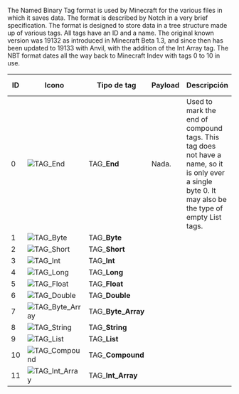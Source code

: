 The Named Binary Tag format is used by Minecraft for the various files in which it saves data. The format is described by Notch in a very brief specification. The format is designed to store data in a tree structure made up of various tags. All tags have an ID and a name. The original known version was 19132 as introduced in Minecraft Beta 1.3, and since then has been updated to 19133 with Anvil, with the addition of the Int Array tag. The NBT format dates all the way back to Minecraft Indev with tags 0 to 10 in use.

ID | Icono | Tipo de tag | Payload | Descripción | Capacidad de almacenamiento
--- | --- | --- | --- | --- | ---
0 | ![TAG_End](http://i.imgur.com/GbbSJOl.png "TAG_End") | TAG_**End** | Nada. | Used to mark the end of compound tags. This tag does not have a name, so it is only ever a single byte 0. It may also be the type of empty List tags. | N/A
1 | ![TAG_Byte](http://i.imgur.com/GbbSJOl.png "TAG_Byte") | TAG_**Byte** |  |  | 
2 | ![TAG_Short](http://i.imgur.com/GbbSJOl.png "TAG_Short") | TAG_**Short** |  |  | 
3 | ![TAG_Int](http://i.imgur.com/GbbSJOl.png "TAG_Int") | TAG_**Int** |  |  | 
4 | ![TAG_Long](http://i.imgur.com/GbbSJOl.png "TAG_Long") | TAG_**Long** |  |  | 
5 | ![TAG_Float](http://i.imgur.com/GbbSJOl.png "TAG_Float") | TAG_**Float** |  |  | 
6 | ![TAG_Double](http://i.imgur.com/GbbSJOl.png "TAG_Double") | TAG_**Double** |  |  | 
7 | ![TAG_Byte_Array](http://i.imgur.com/GbbSJOl.png "TAG_Byte_Array") | TAG_**Byte_Array** |  |  | 
8 | ![TAG_String](http://i.imgur.com/GbbSJOl.png "TAG_String") | TAG_**String** |  |  | 
9 | ![TAG_List](http://i.imgur.com/GbbSJOl.png "TAG_List") | TAG_**List** |  |  | 
10 | ![TAG_Compound](http://i.imgur.com/GbbSJOl.png "TAG_Compound") | TAG_**Compound** |  |  | 
11 | ![TAG_Int_Array](http://i.imgur.com/GbbSJOl.png "TAG_Int_Array") | TAG_**Int_Array** |  |  | 
